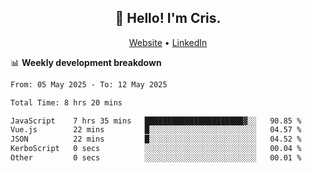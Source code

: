 
<h2 align="center">👋 Hello! I'm Cris.</h2>
<p align="center">
  <a href="https://www.criscunas.dev">Website</a> •
  <a href="https://www.linkedin.com/in/cristophercunas/">LinkedIn</a> 
</p>


📊 **Weekly development breakdown**
<!--START_SECTION:waka-->

```txt
From: 05 May 2025 - To: 12 May 2025

Total Time: 8 hrs 20 mins

JavaScript    7 hrs 35 mins   ██████████████████████▓░░   90.85 %
Vue.js        22 mins         █░░░░░░░░░░░░░░░░░░░░░░░░   04.57 %
JSON          22 mins         █░░░░░░░░░░░░░░░░░░░░░░░░   04.52 %
KerboScript   0 secs          ░░░░░░░░░░░░░░░░░░░░░░░░░   00.04 %
Other         0 secs          ░░░░░░░░░░░░░░░░░░░░░░░░░   00.01 %
```

<!--END_SECTION:waka-->
